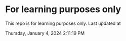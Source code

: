 # For learning purposes only
This repo is for learning purposes only.
Last updated at

Thursday, January 4, 2024 2:11:19 PM

